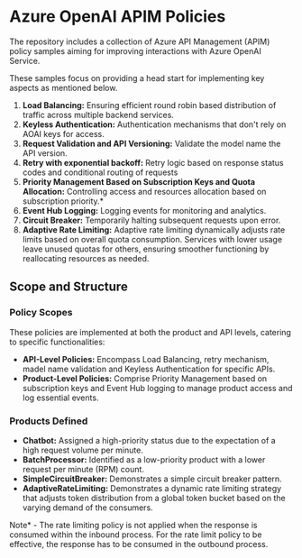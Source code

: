 # Azure OpenAI APIM Policies

The repository includes a collection of Azure API Management (APIM) policy samples aiming for improving interactions with Azure OpenAI Service.

These samples focus on providing a head start for implementing key aspects as mentioned below.

1. **Load Balancing:** Ensuring efficient round robin based distribution of traffic across multiple backend services.
2. **Keyless Authentication:** Authentication mechanisms that don't rely on AOAI  keys for access.
3. **Request Validation and API Versioning:** Validate the model name  the API version.
3. **Retry with exponential backoff:** Retry logic based on response status codes and conditional routing of requests 
3. **Priority Management Based on Subscription Keys and Quota Allocation:** Controlling access and resources allocation based on subscription priority.*
4. **Event Hub Logging:** Logging events for monitoring and analytics.
5. **Circuit Breaker:** Temporarily halting subsequent requests upon error.
6. **Adaptive Rate Limiting:**  Adaptive rate limiting dynamically adjusts rate limits based on overall quota consumption. Services with lower usage leave unused quotas for others, ensuring smoother functioning by reallocating resources as needed.

## Scope and Structure

### Policy Scopes
These policies are implemented at both the product and API levels, catering to specific functionalities:
- **API-Level Policies:** Encompass Load Balancing, retry mechanism, madel name validation and Keyless Authentication for specific APIs.
- **Product-Level Policies:** Comprise Priority Management based on subscription keys and Event Hub logging to manage product access and log essential events.
### Products Defined
- **Chatbot:** Assigned a high-priority status due to the expectation of a high request volume per minute.
- **BatchProcessor:** Identified as a low-priority product with a lower request per minute (RPM) count.
- **SimpleCircuitBreaker:** Demonstrates a simple circuit breaker pattern.
- **AdaptiveRateLimiting:** Demonstrates a dynamic rate limiting strategy that adjusts token distribution from a global token bucket based on the varying demand of the consumers.


Note* - The rate limiting policy is not applied when the response is consumed within the inbound process. For the rate limit policy to be effective, the response has to be consumed in the outbound process. 
